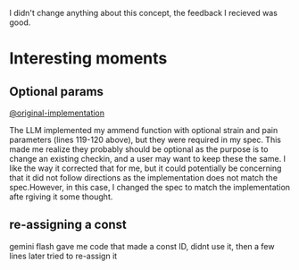 I didn't change anything about this concept, the feedback I recieved was good.

# Interesting moments

## Optional params

[@original-implementation](../../../design/concepts/checkin/implementation.md)

The LLM implemented my ammend function with optional strain and pain parameters (lines 119-120 above), but they were required in my spec. This made me realize they probably should be optional as the purpose is to change an existing checkin, and a user may want to keep these the same. I like the way it corrected that for me, but it could potentially be concerning that it did not follow directions as the implementation does not match the spec.However, in this case, I changed the spec to match the implementation afte rgiving it some thought. 

## re-assigning a const

gemini flash gave me code that made a const ID, didnt use it, then a few lines later tried to re-assign it
